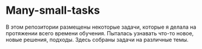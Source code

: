 # Many-small-tasks
В этом репозитории размещены некоторые задачи, которые я делала на протяжении всего времени обучения. Пыталась узнавать что-то новое, новые решения, подходы. Здесь собраны задачи на различные темы.

